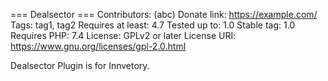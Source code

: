 
=== Dealsector ===
Contributors: (abc)
Donate link: https://example.com/
Tags: tag1, tag2
Requires at least: 4.7
Tested up to: 1.0
Stable tag: 1.0
Requires PHP: 7.4
License: GPLv2 or later
License URI: https://www.gnu.org/licenses/gpl-2.0.html
 
Dealsector Plugin is for Innvetory.
